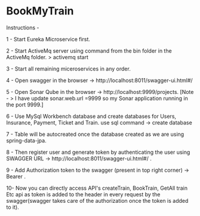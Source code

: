 # BookMyTrain

Instructions -

1 - Start Eureka Microservice first.

2 - Start ActiveMq server using command from the bin folder in the ActiveMq folder. > activemq start

3 - Start all remaining miceroservices in any order.

4 - Open swagger in the browser -> http://localhost:8011/swagger-ui.html#/

5 - Open Sonar Qube in the browser -> http://localhost:9999/projects. [Note - > I have update sonar.web.url =9999 so my Sonar application running in the port 9999.]

6 - Use MySql Workbench database and create databases for Users, Insurance, Payment, Ticket and Train.
          use sql command -> create database <database name>

7 - Table will be autocreated once the database created as we are using spring-data-jpa.

8 - Then register user and generate token by authenticating the user using SWAGGER URL -> http://localhost:8011/swagger-ui.html#/ .

9 - Add Authorization token to the swagger (present in top right corner) -> Bearer <Token value>.

10- Now you can directly access API's createTrain, BookTrain, GetAll train Etc api as token is added to the header in every request by the swagger(swagger takes care
    of the authorization once the token is added to it).
